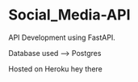 # Social_Media-API


API Development using FastAPI.

Database used --> Postgres

Hosted on Heroku 
hey there